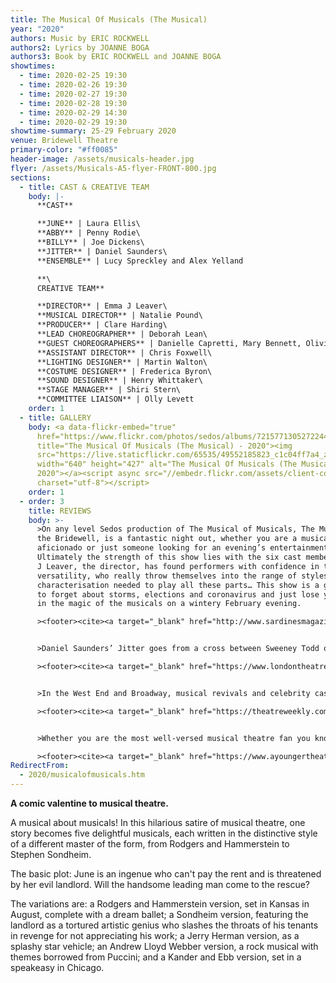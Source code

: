 ```yaml
---
title: The Musical Of Musicals (The Musical)
year: "2020"
authors: Music by ERIC ROCKWELL
authors2: Lyrics by JOANNE BOGA
authors3: Book by ERIC ROCKWELL and JOANNE BOGA
showtimes:
  - time: 2020-02-25 19:30
  - time: 2020-02-26 19:30
  - time: 2020-02-27 19:30
  - time: 2020-02-28 19:30
  - time: 2020-02-29 14:30
  - time: 2020-02-29 19:30
showtime-summary: 25-29 February 2020
venue: Bridewell Theatre
primary-color: "#ff0085"
header-image: /assets/musicals-header.jpg
flyer: /assets/Musicals-A5-flyer-FRONT-800.jpg
sections:
  - title: CAST & CREATIVE TEAM
    body: |-
      **CAST**

      **JUNE** | Laura Ellis\
      **ABBY** | Penny Rodie\
      **BILLY** | Joe Dickens\
      **JITTER** | Daniel Saunders\
      **ENSEMBLE** | Lucy Spreckley and Alex Yelland

      **\
      CREATIVE TEAM**

      **DIRECTOR** | Emma J Leaver\
      **MUSICAL DIRECTOR** | Natalie Pound\
      **PRODUCER** | Clare Harding\
      **LEAD CHOREOGRAPHER** | Deborah Lean\
      **GUEST CHOREOGRAPHERS** | Danielle Capretti, Mary Bennett, Olivier Namet\
      **ASSISTANT DIRECTOR** | Chris Foxwell\
      **LIGHTING DESIGNER** | Martin Walton\
      **COSTUME DESIGNER** | Frederica Byron\
      **SOUND DESIGNER** | Henry Whittaker\
      **STAGE MANAGER** | Shiri Stern\
      **COMMITTEE LIAISON** | Olly Levett
    order: 1
  - title: GALLERY
    body: <a data-flickr-embed="true"
      href="https://www.flickr.com/photos/sedos/albums/72157713052722446"
      title="The Musical Of Musicals (The Musical) - 2020"><img
      src="https://live.staticflickr.com/65535/49552185823_c1c04ff7a4_z.jpg"
      width="640" height="427" alt="The Musical Of Musicals (The Musical) -
      2020"></a><script async src="//embedr.flickr.com/assets/client-code.js"
      charset="utf-8"></script>
    order: 1
  - order: 3
    title: REVIEWS
    body: >-
      >On any level Sedos production of The Musical of Musicals, The Musical at
      the Bridewell, is a fantastic night out, whether you are a musical
      aficionado or just someone looking for an evening’s entertainment…
      Ultimately the strength of this show lies with the six cast members. Emma
      J Leaver, the director, has found performers with confidence in their own
      versatility, who really throw themselves into the range of styles and
      characterisation needed to play all these parts… This show is a great way
      to forget about storms, elections and coronavirus and just lose yourselves
      in the magic of the musicals on a wintery February evening.

      ><footer><cite><a target="_blank" href="http://www.sardinesmagazine.co.uk/reviews/review.php?REVIEW-Sedos-Musical%20of%20Musicals%20(the%20musical!)&reviewsID=3879">The Musical of Musicals (The Musical!), 2019, Sardines</a></cite></footer>


      >Daniel Saunders’ Jitter goes from a cross between Sweeney Todd of the Stephen Sondheim musical of the same name and George from Sunday in the Park with George to the title character in The Phantom of the Opera. His isn’t the only one displaying versatility – Laura Ellis’ June channels her inner Eva Perón in such a way that nobody would be crying for her, whether from Argentina or otherwise. Joseph Dickens’ Billy, meanwhile, is as comfortable as a cowboy as he is as Evita’s Che. Completing the cast are ensemble members Lucy Spreckley and Alex Yelland, who are both superb.

      ><footer><cite><a target="_blank" href="https://www.londontheatre1.com/reviews/musical/the-musical-of-musicals-the-musical-at-the-bridewell-theatre-review/">The Musical of Musicals (The Musical!), 2019, London Theatre 1 (****)</a></cite></footer>


      >In the West End and Broadway, musical revivals and celebrity casting are becoming the big-ticket and there is often a real lack of creativity and newness. The Musical of Musicals (The Musical) however provides light relief and is a real homage to all that has gone before whilst also feeling new and fresh. The result is a real spectacle that celebrates musical theatre while making fun of it in a satirical show that is a must-see for any musical theatre fan.

      ><footer><cite><a target="_blank" href="https://theatreweekly.com/review-musical-of-musicals-the-musical-at-bridewell-theatre/?fbclid=IwAR2BrLjB4Rl0olaSN1VuxsPfuT0gZhE79LvZ8Xl57bGFSZgjdlChFairl4c">The Musical of Musicals (The Musical!), 2019, Theatre Weekly (****)</a></cite></footer>


      >Whether you are the most well-versed musical theatre fan you know, or think you remember seeing that film with Julie Andrews and the singing children on a hill once in your youth, this show is a theatrical education fit for all, delving into the works of the musicians who have shaped the musical theatre world we live in today… The Musical of Musicals is a complete night of feel good entertainment, with the satisfaction of seeing and hearing your favourite musical theatre works laid out in front of us. It’s all strung together with great songs, clever gags and a cast who have perfected the ability to deliver a solid performance whilst simultaneously being able to take the mickey out of themselves.

      ><footer><cite><a target="_blank" href="https://www.ayoungertheatre.com/review-the-musical-of-musicals-bridewell-theatre/?fbclid=IwAR27XdImcOqM4491ll8INJmN7ht16sCBhwXNryibVLTbITR1ioxd1TLtvKo">The Musical of Musicals (The Musical!), 2019, A Younger Theatre (****)</a></cite></footer>
RedirectFrom:
  - 2020/musicalofmusicals.htm
---
```

**A comic valentine to musical theatre.**

A musical about musicals! In this hilarious satire of musical theatre, one story becomes five delightful musicals, each written in the distinctive style of a different master of the form, from Rodgers and Hammerstein to Stephen Sondheim.

The basic plot: June is an ingenue who can't pay the rent and is threatened by her evil landlord. Will the handsome leading man come to the rescue?

The variations are: a Rodgers and Hammerstein version, set in Kansas in August, complete with a dream ballet; a Sondheim version, featuring the landlord as a tortured artistic genius who slashes the throats of his tenants in revenge for not appreciating his work; a Jerry Herman version, as a splashy star vehicle; an Andrew Lloyd Webber version, a rock musical with themes borrowed from Puccini; and a Kander and Ebb version, set in a speakeasy in Chicago.